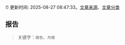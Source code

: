 :alarm_clock: 更新时间: 2025-08-27 08:47:33。[文章来源](/README.md)、[文章分类](/TAGS.md)

## 报告


> 关键字：`报告`、`月报`



